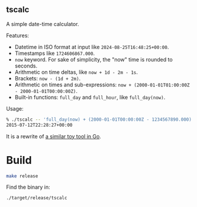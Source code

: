 ## tscalc

A simple date-time calculator.

Features:

- Datetime in ISO format at input like `2024-08-25T16:48:25+00:00`.
- Timestamps like `1724606867.000`.
- `now` keyword. For sake of simplicity, the "now" time is rounded to seconds.
- Arithmetic on time deltas, like `now + 1d - 2m - 1s`.
- Brackets: `now - (1d + 2m)`.
- Arithmetic on times and sub-expressions: `now + (2000-01-01T01:00:00Z - 2000-01-01T00:00:00Z)`.
- Built-in functions: `full_day` and `full_hour`, like `full_day(now)`.

Usage:

```bash
% ./tscalc -- 'full_day(now) + (2000-01-01T00:00:00Z - 1234567890.000) + 1d - 2h - 3s'
2015-07-12T22:28:27+00:00
```

It is a rewrite of [a similar toy tool in Go][ref_go].

[ref_go]: https://github.com/jakub-m/toolbox/tree/main/tscalc

# Build

```bash
make release
```

Find the binary in:

```bash
./target/release/tscalc
```
